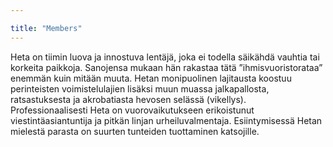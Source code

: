 ```yaml
---

title: "Members"
---
```


Heta on tiimin luova ja innostuva lentäjä, joka ei todella säikähdä vauhtia tai korkeita paikkoja. Sanojensa mukaan hän rakastaa tätä ”ihmisvuoristorataa” enemmän kuin mitään muuta. Hetan monipuolinen lajitausta koostuu perinteisten voimistelulajien lisäksi muun muassa jalkapallosta, ratsastuksesta ja akrobatiasta hevosen selässä (vikellys). Professionaalisesti Heta on vuorovaikutukseen erikoistunut viestintäasiantuntija ja pitkän linjan urheiluvalmentaja. Esiintymisessä Hetan mielestä parasta on suurten tunteiden tuottaminen katsojille.
